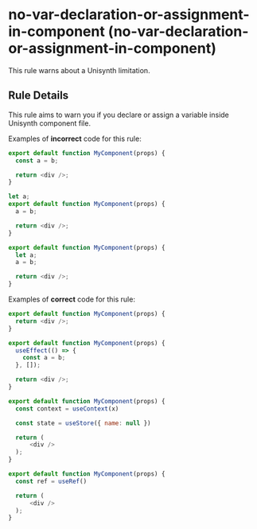 # no-var-declaration-or-assignment-in-component (no-var-declaration-or-assignment-in-component)

This rule warns about a Unisynth limitation.

## Rule Details

This rule aims to warn you if you declare or assign a variable inside Unisynth component file.

Examples of **incorrect** code for this rule:

```js
export default function MyComponent(props) {
  const a = b;

  return <div />;
}

let a;
export default function MyComponent(props) {
  a = b;

  return <div />;
}

export default function MyComponent(props) {
  let a;
  a = b;

  return <div />;
}
```

Examples of **correct** code for this rule:

```js
export default function MyComponent(props) {
  return <div />;
}

export default function MyComponent(props) {
  useEffect(() => {
    const a = b;
  }, []);

  return <div />;
}

export default function MyComponent(props) {
  const context = useContext(x)

  const state = useStore({ name: null })

  return (
      <div />
  );
}

export default function MyComponent(props) {
  const ref = useRef()

  return (
      <div />
  );
}
```
